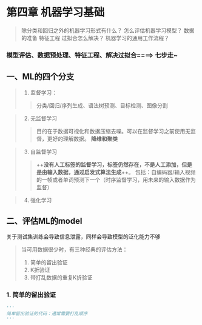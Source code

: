 # 第四章 机器学习基础
> 除分类和回归之外的机器学习形式有什么？
怎么评估机器学习模型？
数据的准备
特征工程
过拟合怎么解决？
机器学习的通用工作流程？

### 模型评估、数据预处理、特征工程、解决过拟合====> 七步走~

## 一、ML的四个分支
>1. 监督学习：
>>分类/回归/序列生成、语法树预测、目标检测、图像分割

>2. 无监督学习
>>目的在于数据可视化和数据压缩去噪。可以在监督学习之前使用无监督，更好的理解数据。
**降维和聚类**

>3. 自监督学习
>>++**没有人工标签的监督学习，标签仍然存在，不是人工添加，但是是由输入数据，通过启发式算法生成**++。
包括：自编码器/输入视频的一帧或者单词预测下一个（时序监督学习，用未来的输入数据作为监督）

>4. 强化学习

## 二、评估ML的model
关于测试集训练会导致信息泄露，同样会导致模型的泛化能力不够
>当可用数据很少时，有三种经典的评估方法：
>1. 简单的留出验证
>2. K折验证
>3. 带打乱数据的重复K折验证
### 1. 简单的留出验证
```python
'''
简单留出验证的代码：通常需要打乱顺序
'''

```

